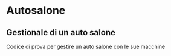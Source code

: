 # Autosalone
## Gestionale di un auto salone
Codice di prova per gestire un auto salone con le sue macchine